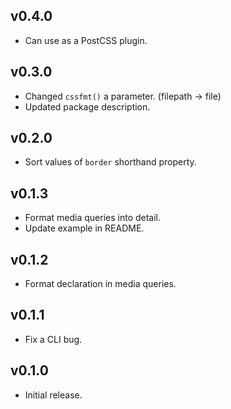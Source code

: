 ## v0.4.0

- Can use as a PostCSS plugin.

## v0.3.0

- Changed `cssfmt()` a parameter. (filepath -> file)
- Updated package description.

## v0.2.0

- Sort values of `border` shorthand property.

## v0.1.3

- Format media queries into detail.
- Update example in README.

## v0.1.2

- Format declaration in media queries.

## v0.1.1

- Fix a CLI bug.

## v0.1.0

- Initial release.
